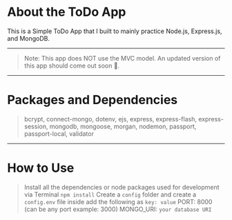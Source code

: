 # About the ToDo App

This is a Simple ToDo App that I built to mainly practice Node.js, Express.js, and MongoDB.  

---

> Note: This app does NOT use the MVC model. An updated version of this app should come out soon 🙌.

---

# Packages and Dependencies

> bcrypt, connect-mongo, dotenv, ejs, express, express-flash, express-session, mongodb, mongoose, morgan, nodemon, passport, passport-local, validator

---

# How to Use

> Install all the dependencies or node packages used for development via Terminal
> `npm install`
> Create a `config` folder and create a `config.env` file inside
> add the following as `key: value` 
> PORT: 8000 (can be any port example: 3000) 
> MONGO_URI: `your database URI`